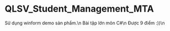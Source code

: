 # QLSV_Student_Management_MTA
Sử dụng winform demo sản phẩm.\n
Bài tập lớn môn C#\n
Được 9 điểm :))\n
